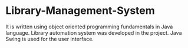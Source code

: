 # Library-Management-System

It is written using object oriented programming fundamentals in Java language. Library automation system was developed in the project.
Java Swing is used for the user interface.
